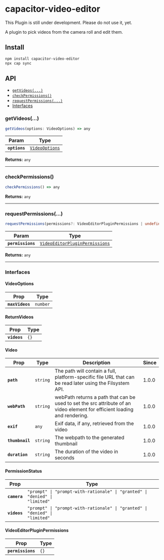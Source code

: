 # capacitor-video-editor

This Plugin is still under development. Please do not use it, yet.  

A plugin to pick videos from the camera roll and edit them.

## Install

```bash
npm install capacitor-video-editor
npx cap sync
```

## API

<docgen-index>

* [`getVideos(...)`](#getvideos)
* [`checkPermissions()`](#checkpermissions)
* [`requestPermissions(...)`](#requestpermissions)
* [Interfaces](#interfaces)

</docgen-index>

<docgen-api>
<!--Update the source file JSDoc comments and rerun docgen to update the docs below-->

### getVideos(...)

```typescript
getVideos(options: VideoOptions) => any
```

| Param         | Type                                                  |
| ------------- | ----------------------------------------------------- |
| **`options`** | <code><a href="#videooptions">VideoOptions</a></code> |

**Returns:** <code>any</code>

--------------------


### checkPermissions()

```typescript
checkPermissions() => any
```

**Returns:** <code>any</code>

--------------------


### requestPermissions(...)

```typescript
requestPermissions(permissions?: VideoEditorPluginPermissions | undefined) => any
```

| Param             | Type                                                                                  |
| ----------------- | ------------------------------------------------------------------------------------- |
| **`permissions`** | <code><a href="#videoeditorpluginpermissions">VideoEditorPluginPermissions</a></code> |

**Returns:** <code>any</code>

--------------------


### Interfaces


#### VideoOptions

| Prop            | Type                |
| --------------- | ------------------- |
| **`maxVideos`** | <code>number</code> |


#### ReturnVideos

| Prop         | Type            |
| ------------ | --------------- |
| **`videos`** | <code>{}</code> |


#### Video

| Prop            | Type                | Description                                                                                                               | Since |
| --------------- | ------------------- | ------------------------------------------------------------------------------------------------------------------------- | ----- |
| **`path`**      | <code>string</code> | The path will contain a full, platform-specific file URL that can be read later using the Filsystem API.                  | 1.0.0 |
| **`webPath`**   | <code>string</code> | webPath returns a path that can be used to set the src attribute of an video element for efficient loading and rendering. | 1.0.0 |
| **`exif`**      | <code>any</code>    | Exif data, if any, retrieved from the video                                                                               | 1.0.0 |
| **`thumbnail`** | <code>string</code> | The webpath to the generated thumbnail                                                                                    | 1.0.0 |
| **`duration`**  | <code>string</code> | The duration of the video in seconds                                                                                      | 1.0.0 |


#### PermissionStatus

| Prop         | Type                                                                                   |
| ------------ | -------------------------------------------------------------------------------------- |
| **`camera`** | <code>"prompt" \| "prompt-with-rationale" \| "granted" \| "denied" \| "limited"</code> |
| **`videos`** | <code>"prompt" \| "prompt-with-rationale" \| "granted" \| "denied" \| "limited"</code> |


#### VideoEditorPluginPermissions

| Prop              | Type            |
| ----------------- | --------------- |
| **`permissions`** | <code>{}</code> |

</docgen-api>
